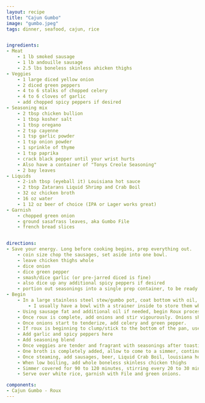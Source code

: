 ```yaml
---
layout: recipe
title: "Cajun Gumbo"
image: "gumbo.jpeg"
tags: dinner, seafood, cajun, rice


ingredients:
- Meat
    - 1 lb smoked sausage
    - 1 lb andouille sausage
    - 2.5 lbs boneless skinless ahicken thighs
- Veggies
    - 1 large diced yellow onion
    - 2 diced green peppers
    - 4 to 6 stalks of chopped celery
    - 4 to 6 cloves of garlic
    - add chopped spicy peppers if desired
- Seasoning mix
    - 2 tbsp chicken bullion
    - 1 tbsp kosher salt
    - 1 tbsp oregano
    - 2 tsp cayenne
    - 1 tsp garlic powder
    - 1 tsp onion powder
    - 1 sprinkle of thyme
    - 1 tsp paprika 
    - crack black pepper until your wrist hurts
    - Also have a container of "Tonys Creole Seasoning"
    - 2 bay leaves
- Liquids
    - 2-ish tbsp (eyeball it) Louisiana hot sauce
    - 2 tbsp Zatarans Liquid Shrimp and Crab Boil
    - 32 oz chicken broth
    - 16 oz water
    - 1 12 oz beer of choice (IPA or Lager works great)
- Garnish
    - chopped green onion
    - ground sasafrass leaves, aka Gumbo File
    - french bread slices


directions:
- Save your energy. Long before cooking begins, prep everything out.
    - coin size chop the sausages, set aside into one bowl.
    - leave chicken thighs whole
    - dice onion
    - dice green pepper
    - smash/dice garlic (or pre-jarred diced is fine)
    - also dice up any additional spicy peppers if desired
    - portion out seasonings into a single prep container, to be ready to be thrown in all at once.
- Begin
    - In a large stainless steel stew/gumbo pot, coat bottom with oil, brown sausages in batches, and set aside. Season with Tonys as you go. 
        - I usually have a bowl with a strainer inside to store them while the rest are cooking
    - Using sausage fat and additional oil if needed, begin Roux process
    - Once roux is complete, add onions and stir vigourously. Onions should be room temp so as to not clump roux.
    - Once onions start to tenderize, add celery and green pepper.
    - If roux is beginning to clump/stick to the bottom of the pan, use a splash of chicken broth (room temp) and stir vigourously to incorporate
    - Add garlic and spicy peppers here
    - Add seasoning blend
    - Once veggies are tender and fragrant with seasonings after toasting for a bit, slowly begin streaming in chicken broth while stirring vigourously
    - One broth is completely added, allow to come to a simmer, continuing to stir.
    - Once steaming, add sausages, beer, Liquid Crab Boil, louisiana hot sauce
    - When low boiling, add whole boneless skinless chicken thighs
    - Simmer covered for 90 to 120 minutes, stirring every 20 to 30 minutes, keeping at a low boil (med-low heat, towards the lower side. slightly burbling)
    - Serve over white rice, garnish with File and green onions.

components:
- Cajun Gumbo - Roux
---
```

